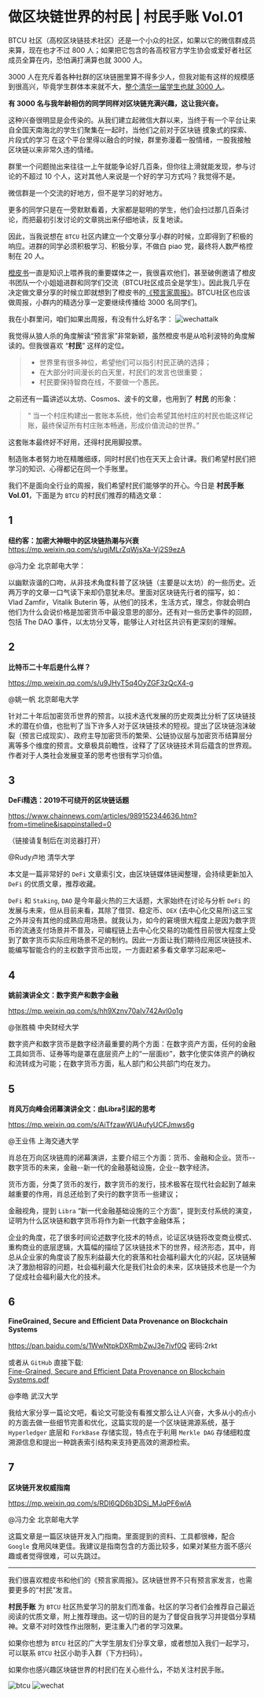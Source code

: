 # 做区块链世界的村民 | 村民手账 Vol.01
BTCU 社区（高校区块链技术社区）还是一个小众的社区，如果以它的微信群成员来算，现在也才不过 800 人；如果把它包含的各高校官方学生协会或爱好者社区成员全算在内，恐怕满打满算也就 3000 人。

3000 人在充斥着各种社群的区块链圈里算不得多少人，但我对能有这样的规模感到很高兴，毕竟学生群体本来就不大，<u>整个清华一届学生也就 3000 人</u>。

**有 3000 名与我年龄相仿的同学同样对区块链充满兴趣，这让我兴奋。**

这种兴奋很明显是会传染的。从我们建立起微信大群以来，当终于有一个平台让来自全国天南海北的学生们聚集在一起时，当他们之前对于区块链 摸象式的探索、片段式的学习 在这个平台里得以融合的时候，群里弥漫着一股情绪，一股我接触区块链以来非常久违的情绪。

群里一个问题抛出来往往一上午就能争论好几百条，但你往上滑就能发现，参与讨论的不超过 10 个人，这对其他人来说是一个好的学习方式吗？我觉得不是。

微信群是一个交流的好地方，但不是学习的好地方。

更多的同学只是在一旁默默看着，大家都是聪明的学生，他们会扫过那几百条讨论，而把最初引发讨论的文章挑出来仔细地读，反复地读。

因此，当我说想在 `BTCU` 社区内建立一个文章分享小群的时候，立即得到了积极的响应。进群的同学必须积极学习、积极分享，不做白 piao 党，最终将人数严格控制在 20 人。

[橙皮书](https://orange.xyz/)一直是知识上喂养我的重要媒体之一，我很喜欢他们，甚至破例邀请了橙皮书团队一个小姐姐进群和同学们交流（BTCU社区成员全是学生）。因此我几乎在决定做文章分享的时候立即就想到了橙皮书的[《预言家周报》](https://orange.xyz/newsletter)。BTCU社区也应该做周报，小群内的精选分享一定要继续传播给 3000 名同学们。

我在小群里问，咱们如果出周报，有没有什么好名字：
![wechattalk](../images/0003.webp)


我觉得从狼人杀的角度解读“预言家”非常新颖，虽然橙皮书是从哈利波特的角度解读的。但我很喜欢 “**村民**” 这样的定位。

> * 世界里有很多神位，希望他们可以指引村民正确的选择；
> * 在大部分时间漫长的白天里，村民们的发言也很重要；
> * 村民要保持智商在线，不要做一个愚民。


之前还有一篇讲述以太坊、Cosmos、波卡的文章，也用到了 **村民** 的形象：
>“ 当一个村庄构建出一套账本系统，他们会希望其他村庄的村民也能这样记账，最终保证所有村庄账本畅通，形成价值流动的世界。”

这套账本最终好不好用，还得村民用脚投票。


制造账本者努力地在精雕细琢，同时村民们也在天天上会计课。我们希望村民们把学习的知识、心得都记在同一个手账里。


我们不是面向全行业的周报，我们希望村民们能够学的开心。今日是 **村民手账  Vol.01**，下面是为 `BTCU` 的村民们推荐的精选文章：





## 1

**纽约客：加密大神眼中的区块链热潮与兴衰**  
https://mp.weixin.qq.com/s/ugjMLrZqWjsXa-Vj2S9ezA

@冯力全 北京邮电大学：

以幽默诙谐的口吻，从非技术角度科普了区块链（主要是以太坊）的一些历史。近两万字的文章一口气读下来却仍意犹未尽。里面对区块链先行者的描写，如：Vlad Zamfir，Vitalik Buterin 等，从他们的技术，生活方式，理念，你就会明白他们为什么会说价格是加密货币中最没意思的部分。还有对一些历史事件的回顾，包括 The DAO 事件，以太坊分叉等，能够让人对社区共识有更深刻的理解。



## 2

**比特币二十年后是什么样？**  

https://mp.weixin.qq.com/s/u9JHyT5q4OyZGF3zQcX4-g

@姚一帆 北京邮电大学

针对二十年后加密货币世界的预言。以技术迭代发展的历史观类比分析了区块链技术的潜在价值，也批判了当下许多人对于区块链技术的短视。提出了区块链泡沫破裂（预言已成现实）、政府主导加密货币的繁荣、公链协议层与加密货币结算层分离等多个维度的预言。文章极具前瞻性，诠释了了区块链技术背后蕴含的世界观。作者对于人类社会发展变革的思考也很有学习价值。

## 3

**DeFi精选：2019不可绕开的区块链话题**  

https://www.chainnews.com/articles/989152344636.htm?from=timeline&isappinstalled=0  

（链接请复制后在浏览器打开）

@Rudy卢地 清华大学


本文是一篇非常好的 `DeFi` 文章索引文，由区块链媒体链闻整理，会持续更新加入 `DeFi` 的优质文章，推荐收藏。



`DeFi` 和 `Staking`, `DAO` 是今年最火热的三大话题，大家始终在讨论与分析 `DeFi` 的发展与未来，但从目前来看，其除了借贷、稳定币、`DEX` (去中心化交易所)这三宝之外并没有其他的成熟应用场景。就我认为，如今的窘境很大程度上是因为数字货币的流通支付场景并不普及，可编程链上去中心化交易的功能性目前很大程度上受到了数字货币实际应用场景不足的制约。因此一方面让我们期待应用区块链技术、能编写智能合约的主权数字货币出现，一方面赶紧多看文章学习起来吧~



## 4

**姚前演讲全文：数字资产和数字金融**  

https://mp.weixin.qq.com/s/hh9Xznv70aIv742Avl0o1g

@张胜楠 中央财经大学


数字资产和数字货币是数字经济最重要的两个方面：在数字资产方面，任何的金融工具如货币、证券等均是罩在底层资产上的“一层面纱”，数字化使实体资产的确权和流转成为可能；在数字货币方面，私人部门和公共部门均在发力。


## 5

**肖风万向峰会闭幕演讲全文：由Libra引起的思考**  

https://mp.weixin.qq.com/s/AiTfzawWUAufyUCFJmws6g


@王业伟 上海交通大学

肖总在万向区块链周的闭幕演讲，主要介绍三个方面：货币、金融和企业。货币--数字货币的未来，金融--新一代的金融基础设施，企业--数字经济。

货币方面，分类了货币的发行，数字货币的发行，技术极客在现代社会起到了越来越重要的作用，肖总还给到了央行的数字货币一些建议；

金融视角，提到 `Libra` “新一代金融基础设施的三个方面”，提到支付系统的演变，证明为什么区块链和数字货币将作为新一代数字金融体系；

企业的角度，花了很多时间论述数字化技术的特点，论证区块链将改变商业模式、重构商业的底层逻辑，大篇幅的描绘了区块链技术下的世界，经济形态，其中，肖总从企业家的角度谈了股东利益最大化的衰落和社会福利最大化的兴起，区块链解决了激励相容的问题，社会福利最大化是我们社会的未来，区块链技术也是一个为了促成社会福利最大化的技术。

## 6

**FineGrained, Secure and Efficient Data Provenance on Blockchain Systems**  

https://pan.baidu.com/s/1WwNtpkDXRmbZwJ3e7ivf0Q  密码:2rkt  

或者从 `GitHub` 直接下载:  
[Fine-Grained, Secure and Efficient Data Provenance on Blockchain Systems.pdf](../files/Fine-Grained,&#32;Secure&#32;and&#32;Efficient&#32;Data&#32;Provenance&#32;on&#32;Blockchain&#32;Systems.pdf)

@李皓 武汉大学

我给大家分享一篇论文吧，看论文可能没有看推文那么让人兴奋，大多从小的点小的方面去做一些细节完善和优化，这篇实现的是一个区块链溯源系统，基于 `Hyperledger` 底层和 `ForkBase` 存储实现，特点在于利用 `Merkle DAG` 存储细粒度溯源信息和提出一种跳表索引结构来支持更高效的溯源检索。



## 7

**区块链开发权威指南**  

https://mp.weixin.qq.com/s/RDl6QD6b3DSj_MJqPF6wlA


@冯力全 北京邮电大学


这篇文章是一篇区块链开发入门指南。里面提到的资料、工具都很棒，配合 `Google` 食用风味更佳。我建议是指南包含的方面比较多，如果对某些方面不感兴趣或者觉得很难，可以先跳过。


***

我们很喜欢橙皮书和他们的《预言家周报》。区块链世界不只有预言家发言，也需要更多的“村民”发言。



**村民手账** 为 `BTCU` 社区热爱学习的朋友们而准备。社区的学习者们会推荐自己最近阅读的优质文章，附上推荐理由。这一切的目的是为了督促自我学习并提倡分享精神。文章不对时效性作出限制，更注重入门者的学习效果。


如果你也想为 `BTCU` 社区的广大学生朋友们分享文章，或者想加入我们一起学习，可以联系 `BTCU` 社区小助手入群（下方扫码）。


如果你也感兴趣区块链世界的村民们在关心些什么，不妨关注村民手账。

![btcu](/images/0001.webp)
![wechat](/images/0002.webp)